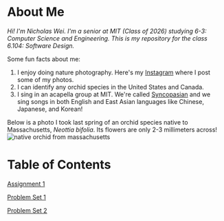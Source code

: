 # About Me
*Hi! I'm Nicholas Wei. I'm a senior at MIT (Class of 2026) studying 6-3: Computer Science and Engineering. This is my repository for the class 6.104: Software Design.*

Some fun facts about me:
1. I enjoy doing nature photography. Here's my [Instagram](https://www.instagram.com/catull.us64/?hl=en) where I post some of my photos.
2. I can identify any orchid species in the United States and Canada.
3. I sing in an acapella group at MIT. We're called [Syncopasian](https://www.youtube.com/c/mitsyncopasian) and we sing songs in both English and East Asian languages like Chinese, Japanese, and Korean!

Below is a photo I took last spring of an orchid species native to Massachusetts, _Neottia bifolia_. Its flowers are only 2-3 millimeters across!
![native orchid from massachusetts](https://inaturalist-open-data.s3.amazonaws.com/photos/379445997/medium.jpg)

# Table of Contents
[Assignment 1](assignments/assignment1.md)

[Problem Set 1](assignments/pset1.md)

[Problem Set 2](assignments/pset2.md)
